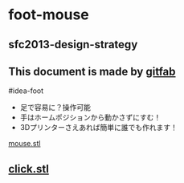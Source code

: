 # foot-mouse
## sfc2013-design-strategy
This document is made by [gitfab](http://gitfab.org)
---
#idea-foot

* 足で容易に？操作可能
* 手はホームポジションから動かさずにすむ！
* 3Dプリンターさえあれば簡単に誰でも作れます！

[mouse.stl](https://raw.github.com/malt03/foot-mouse/master/gitfab/resources/mouse.stl)

[click.stl](https://raw.github.com/malt03/foot-mouse/master/gitfab/resources/click.stl)
---
